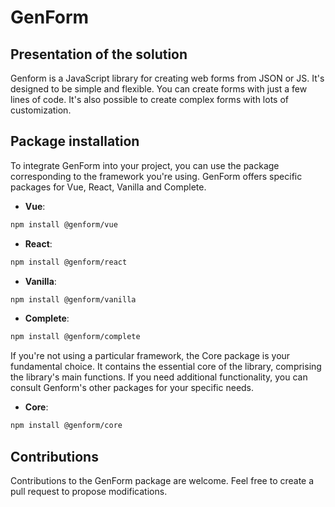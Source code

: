 # GenForm

## Presentation of the solution

Genform is a JavaScript library for creating web forms from JSON or JS. It's designed to be simple and flexible. You can create forms with just a few lines of code. It's also possible to create complex forms with lots of customization.

## Package installation

To integrate GenForm into your project, you can use the package corresponding to the framework you're using. GenForm offers specific packages for Vue, React, Vanilla and Complete.

- **Vue**:

```bash
npm install @genform/vue
```

- **React**: 

```bash
npm install @genform/react
```

- **Vanilla**: 

```bash
npm install @genform/vanilla
```

- **Complete**: 

```bash
npm install @genform/complete
```

If you're not using a particular framework, the Core package is your fundamental choice. It contains the essential core of the library, comprising the library's main functions.
If you need additional functionality, you can consult Genform's other packages for your specific needs.

- **Core**:

```bash
npm install @genform/core
```

## Contributions
Contributions to the GenForm package are welcome. Feel free to create a pull request to propose modifications.
